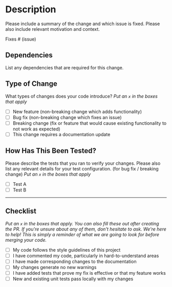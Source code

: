 # Description

Please include a summary of the change and which issue is fixed. Please also include relevant motivation and context.

Fixes # (issue)

## Dependencies

List any dependencies that are required for this change.

## Type of Change

What types of changes does your code introduce?
_Put an `x` in the boxes that apply_

- [ ] New feature (non-breaking change which adds functionality)
- [ ] Bug fix (non-breaking change which fixes an issue)
- [ ] Breaking change (fix or feature that would cause existing functionality to not work as expected)
- [ ] This change requires a documentation update

## How Has This Been Tested?

Please describe the tests that you ran to verify your changes. Please also list any relevant details for your test configuration. (for bug fix / breaking change)
_Put an `x` in the boxes that apply_

- [ ] Test A
- [ ] Test B

---

## Checklist

_Put an `x` in the boxes that apply. You can also fill these out after creating the PR. If you're unsure about any of them, don't hesitate to ask. We're here to help! This is simply a reminder of what we are going to look for before merging your code._

- [ ] My code follows the style guidelines of this project
- [ ] I have commented my code, particularly in hard-to-understand areas
- [ ] I have made corresponding changes to the documentation
- [ ] My changes generate no new warnings
- [ ] I have added tests that prove my fix is effective or that my feature works
- [ ] New and existing unit tests pass locally with my changes
